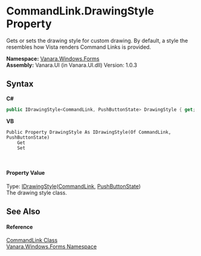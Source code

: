 # CommandLink.DrawingStyle Property 
 

Gets or sets the drawing style for custom drawing. By default, a style the resembles how Vista renders Command Links is provided.

**Namespace:**&nbsp;<a href="c580cf52-4028-70db-28d0-f9b1abc03861">Vanara.Windows.Forms</a><br />**Assembly:**&nbsp;Vanara.UI (in Vanara.UI.dll) Version: 1.0.3

## Syntax

**C#**<br />
``` C#
public IDrawingStyle<CommandLink, PushButtonState> DrawingStyle { get; set; }
```

**VB**<br />
``` VB
Public Property DrawingStyle As IDrawingStyle(Of CommandLink, PushButtonState)
	Get
	Set
```

<br />

#### Property Value
Type: <a href="87a966bb-324b-8e24-2cb5-e66527f74020">IDrawingStyle</a>(<a href="07d8ae3c-bd87-0a8d-8adb-38df2ce1ac5b">CommandLink</a>, <a href="http://msdn2.microsoft.com/en-us/library/9z318cy9" target="_blank">PushButtonState</a>)<br />The drawing style class.

## See Also


#### Reference
<a href="07d8ae3c-bd87-0a8d-8adb-38df2ce1ac5b">CommandLink Class</a><br /><a href="c580cf52-4028-70db-28d0-f9b1abc03861">Vanara.Windows.Forms Namespace</a><br />